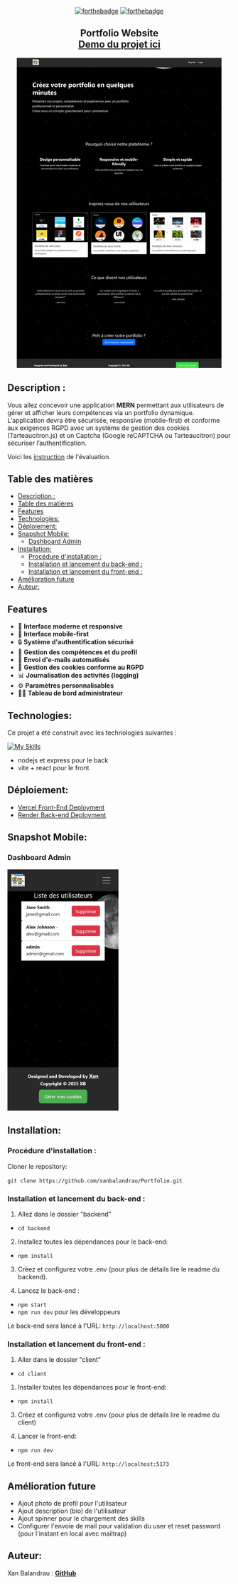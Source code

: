 <div align="center">

[![forthebadge](https://forthebadge.com/images/badges/built-with-love.svg)](https://forthebadge.com) [![forthebadge](https://forthebadge.com/images/badges/made-with-javascript.svg)](https://forthebadge.com)

</div>

<h2 align="center">
  Portfolio Website<br/>
  <a href="https://projet-portfolio-final.vercel.app/" target="_blank">Demo du projet ici</a>
</h2>
<div align="center">
  <img alt="Demo" src="./ressources/demo.png" />
</div>

## Description :

Vous allez concevoir une application **MERN** permettant aux utilisateurs de gérer et afficher leurs compétences via un portfolio dynamique. L'application devra être sécurisée, responsive (mobile-first) et conforme aux exigences RGPD avec un système de gestion des cookies (Tarteaucitron.js) et un Captcha (Google reCAPTCHA ou Tarteaucitron) pour sécuriser l’authentification.

Voici les [instruction](/ressources/Eval%20Backend.pdf) de l'évaluation.

## Table des matières

- [Description :](#description-)
- [Table des matières](#table-des-matières)
- [Features](#features)
- [Technologies:](#technologies)
- [Déploiement:](#déploiement)
- [Snapshot Mobile:](#snapshot-mobile)
  - [Dashboard Admin](#dashboard-admin)
- [Installation:](#installation)
  - [Procédure d'installation :](#procédure-dinstallation-)
  - [Installation et lancement du back-end :](#installation-et-lancement-du-back-end-)
  - [Installation et lancement du front-end :](#installation-et-lancement-du-front-end-)
- [Amélioration future](#amélioration-future)
- [Auteur:](#auteur)

## Features

- 🎨 **Interface moderne et responsive**
- 📱 **Interface mobile-first**
- 🔒 **Système d'authentification sécurisé**
- 📝 **Gestion des compétences et du profil**
- 📧 **Envoi d'e-mails automatisés**
- 🍪 **Gestion des cookies conforme au RGPD**
- 📊 **Journalisation des activités (logging)**
- ⚙️ **Paramètres personnalisables**
- 👩‍💻 **Tableau de bord administrateur**

## Technologies:

Ce projet a été construit avec les technologies suivantes :

[![My Skills](https://skillicons.dev/icons?i=vscode,npm,git,github,javascript,nodejs,express,mongodb,postman,vite,react,css,bootstrap,vercel)](https://skillicons.dev)

- nodejs et express pour le back
- vite + react pour le front

## Déploiement:

- [Vercel Front-End Deployment](https://projet-portfolio-final.vercel.app/)
- [Render Back-end Deployment](https://portfolio-ofmh.onrender.com)

## Snapshot Mobile:

### Dashboard Admin

<img src="./ressources/dashboard.png" width="250">

## Installation:

### Procédure d'installation :

Cloner le repository:

`git clone https://github.com/xanbalandrau/Portfolio.git`

### Installation et lancement du back-end :

1. Allez dans le dossier "backend"

- `cd backend `

2. Installez toutes les dépendances pour le back-end:

- `npm install`

3. Créez et configurez votre .env (pour plus de détails lire le readme du backend).

4. Lancez le back-end :

- `npm start`
- `npm run dev` pour les développeurs

Le back-end sera lancé à l'URL:
`http://localhost:5000`

### Installation et lancement du front-end :

1. Aller dans le dossier "client"

- `cd client`

1. Installer toutes les dépendances pour le front-end:

- `npm install`

3. Créez et configurez votre .env (pour plus de détails lire le readme du client)

4. Lancer le front-end:

- `npm run dev`

Le front-end sera lancé à l'URL:
`http://localhost:5173`

## Amélioration future

- Ajout photo de profil pour l'utilisateur
- Ajout description (bio) de l'utilisateur
- Ajout spinner pour le chargement des skills
- Configurer l'envoie de mail pour validation du user et reset password (pour l'instant en local avec mailtrap)

## Auteur:

Xan Balandrau : [**GitHub**](https://github.com/xanbalandrau/)
